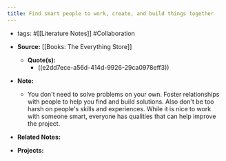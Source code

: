 ```yaml
---
title: Find smart people to work, create, and build things together
---
```


- tags: #[[Literature Notes]] #Collaboration

- **Source:** [[Books: The Everything Store]]
	 - **Quote(s):** 
		 - ((e2dd7ece-a56d-414d-9926-29ca0978eff3))

- **Note:**
	 - You don't need to solve problems on your own. Foster relationships with people to help you find and build solutions. Also don't be too harsh on people's skills and experiences. While it is nice to work with someone smart, everyone has qualities that can help improve the project.

- **Related Notes:**

- **Projects:**
